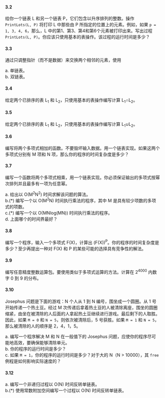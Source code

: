 #### 3.2

给你一个链表 L 和另一个链表 P，它们包含以升序排列的整数。操作 `PrintLots(L, P)` 将打印 L 中那些由 P 所指定的位置上的元素。例如，如果 `p = 1, 3, 4, 6`，那么，L 中的第1、第3、第4和第6个元素被打印出来。写出过程 `PrintLots(L, P)`。你应该只使用基本的表操作。该过程的运行时间是多少？

#### 3.3

通过只调整指针（而不是数据）来交换两个相邻的元素，使用

a. 单链表。  
b. 双链表。

#### 3.4

给定两个已排序的表 L<sub>1</sub> 和 L<sub>2</sub>，只使用基本的表操作编写计算 L<sub>1</sub>∩L<sub>2</sub>。

#### 3.5

给定两个已排序的表 L<sub>1</sub> 和 L<sub>2</sub>，只使用基本的表操作编写计算 L<sub>1</sub>∪L<sub>2</sub>。

#### 3.6

编写将两个多项式相加的函数。不要毁坏输入数据。用一个链表实现。如果这两个多项式分别有 M 项和 N 项，那么你的程序的时间复杂度是多少？

#### 3.7

编写一个函数将两个多项式相乘，用一个链表实现。你必须保证输出的多项式按幂次排列并且最多有一项为任意幂。


a. 给出以 O(M<sup>2</sup>N<sup>2</sup>) 时间求解该问题的算法。  
b.(\*) 编写一个以 O(M<sup>2</sup>N) 时间执行乘法的程序，其中 M 是具有较少项数的多项式的项数。  
c.(\*) 编写一个以 O(MNlog(MN)) 时间执行乘法的程序。  
d. 上面哪个的时间界最好？  

#### 3.8

编写一个程序，输入一个多项式 F(X)，计算出 (F(X))<sup>P</sup>。你的程序的时间复杂度是多少？至少再提出一种对 F(X) 和 P 的某些可能的选择具有竞争性的解法。

#### 3.9

编写任意精度整数运算包。要使用类似于多项式运算的方法。计算在 2<sup>4000</sup> 内数字 0 到 9 的分布。

#### 3.10

Josephus 问题是下面的游戏：N 个人从 1 到 N 编号，围坐成一个圆圈。从 1 号开始传递一个热土豆。经过 M 次传递后拿着热土豆的人被清除离座，围坐的圆圈缩紧，由坐在被清除的人后面的人拿起热土豆继续进行游戏。最后剩下的人取胜。因此，如果 `M = 0` 和 `N = 5`，则依次被清除后，5 号获胜。如果 `M = 1` 和 `N = 5`，那么被清除的人的顺序是 2，4，1，5。

a. 编写一个程序解决 M 和 N 在一般值下的 Josephus 问题，应使你的程序尽可能地高效，要确保能够清除单元。  
b. 你的程序的运行时间是多少？  
c. 如果 `M = 1`，你的程序的运行时间是多少？对于大的 N（N > 10000），其 `free` 例程是如何影响实际速度的？

#### 3.12

a. 编写一个非递归过程以 O(N) 时间反转单链表。  
b.(\*) 使用常数附加空间编写一个过程以 O(N) 时间反转单链表。
